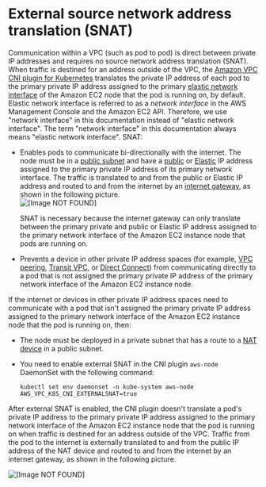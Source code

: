 # External source network address translation \(SNAT\)<a name="external-snat"></a>

Communication within a VPC \(such as pod to pod\) is direct between private IP addresses and requires no source network address translation \(SNAT\)\. When traffic is destined for an address outside of the VPC, the [Amazon VPC CNI plugin for Kubernetes](https://github.com/aws/amazon-vpc-cni-k8s) translates the private IP address of each pod to the primary private IP address assigned to the primary [elastic network interface](https://docs.aws.amazon.com/AWSEC2/latest/UserGuide/using-eni.html) of the Amazon EC2 node that the pod is running on, by default\. Elastic network interface is referred to as a *network interface* in the AWS Management Console and the Amazon EC2 API\. Therefore, we use "network interface" in this documentation instead of "elastic network interface"\. The term "network interface" in this documentation always means "elastic network interface"\. SNAT:
+ Enables pods to communicate bi\-directionally with the internet\. The node must be in a [public subnet](https://docs.aws.amazon.com/vpc/latest/userguide/VPC_Subnets.html#vpc-subnet-basics) and have a [public](https://docs.aws.amazon.com/vpc/latest/userguide/vpc-ip-addressing.html) or [Elastic](https://docs.aws.amazon.com/vpc/latest/userguide/vpc-eips.html) IP address assigned to the primary private IP address of its primary network interface\. The traffic is translated to and from the public or Elastic IP address and routed to and from the internet by an [internet gateway](https://docs.aws.amazon.com/vpc/latest/userguide/VPC_Internet_Gateway.html), as shown in the following picture\.   
![\[Image NOT FOUND\]](http://docs.aws.amazon.com/eks/latest/userguide/images/SNAT-enabled.jpg)

  SNAT is necessary because the internet gateway can only translate between the primary private and public or Elastic IP address assigned to the primary network interface of the Amazon EC2 instance node that pods are running on\.
+ Prevents a device in other private IP address spaces \(for example, [VPC peering](https://docs.aws.amazon.com/vpc/latest/peering/what-is-vpc-peering.html), [Transit VPC](https://docs.aws.amazon.com/aws-technical-content/latest/aws-vpc-connectivity-options/transit-vpc.html), or [Direct Connect](https://docs.aws.amazon.com/directconnect/latest/UserGuide/Welcome.html)\) from communicating directly to a pod that is not assigned the primary private IP address of the primary network interface of the Amazon EC2 instance node\. 

If the internet or devices in other private IP address spaces need to communicate with a pod that isn't assigned the primary private IP address assigned to the primary network interface of the Amazon EC2 instance node that the pod is running on, then:
+ The node must be deployed in a private subnet that has a route to a [NAT device](https://docs.aws.amazon.com/vpc/latest/userguide/vpc-nat-comparison.html) in a public subnet\.
+ You need to enable external SNAT in the CNI plugin `aws-node` DaemonSet with the following command:

  ```
  kubectl set env daemonset -n kube-system aws-node AWS_VPC_K8S_CNI_EXTERNALSNAT=true
  ```

After external SNAT is enabled, the CNI plugin doesn't translate a pod's private IP address to the primary private IP address assigned to the primary network interface of the Amazon EC2 instance node that the pod is running on when traffic is destined for an address outside of the VPC\. Traffic from the pod to the internet is externally translated to and from the public IP address of the NAT device and routed to and from the internet by an internet gateway, as shown in the following picture\.

![\[Image NOT FOUND\]](http://docs.aws.amazon.com/eks/latest/userguide/images/SNAT-disabled.jpg)